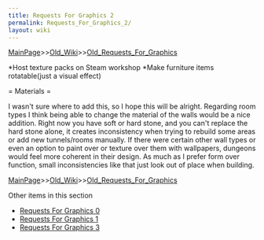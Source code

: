 ```yaml
---
title: Requests For Graphics 2
permalink: Requests_For_Graphics_2/
layout: wiki
---
```


[MainPage](/keeperrl_wiki/ "wikilink")>>[Old_Wiki](/keeperrl_wiki/Old_Wiki "wikilink")>>[Old_Requests_For_Graphics](/keeperrl_wiki/Old_Requests_For_Graphics "wikilink")

*Host texture packs on Steam workshop
*Make furniture items rotatable(just a visual effect)

= Materials =

I wasn't sure where to add this, so I hope this will be alright. Regarding room types I think being able to change the material of the walls would be a nice addition. Right now you have soft or hard stone, and you can't replace the hard stone alone, it creates inconsistency when trying to rebuild some areas or add new tunnels/rooms manually. If there were certain other wall types or even an option to paint over or texture over them with wallpapers, dungeons would feel more coherent in their design. As much as I prefer form over function, small inconsistencies like that just look out of place when building.

[MainPage](/keeperrl_wiki/ "wikilink")>>[Old_Wiki](/keeperrl_wiki/Old_Wiki "wikilink")>>[Old_Requests_For_Graphics](/keeperrl_wiki/Old_Requests_For_Graphics "wikilink")

Other items in this section
-    [Requests For Graphics 0](/keeperrl_wiki/Requests_For_Graphics_0 "wikilink")
-    [Requests For Graphics 1](/keeperrl_wiki/Requests_For_Graphics_1 "wikilink")
-    [Requests For Graphics 3](/keeperrl_wiki/Requests_For_Graphics_3 "wikilink")

